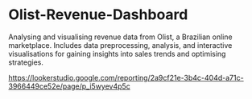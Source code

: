 # Olist-Revenue-Dashboard
Analysing and visualising revenue data from Olist, a Brazilian online marketplace. Includes data preprocessing, analysis, and interactive visualisations for gaining insights into sales trends and optimising strategies.

https://lookerstudio.google.com/reporting/2a9cf21e-3b4c-404d-a71c-3966449ce52e/page/p_i5wyev4p5c 
